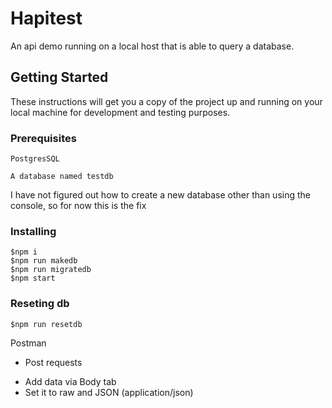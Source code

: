 # Hapitest

An api demo running on a local host that is able to query a database. 

## Getting Started

These instructions will get you a copy of the project up and running on your local machine for development and testing purposes.

### Prerequisites

```
PostgresSQL
```
```
A database named testdb 
```
I have not figured out how to create a new database other than using the console, so for now this is the fix
### Installing

```sp
$npm i
$npm run makedb
$npm run migratedb
$npm start
```
### Reseting db
```sp
$npm run resetdb
```

Postman
* Post requests
- Add data via Body tab
- Set it to raw and JSON (application/json)
